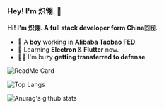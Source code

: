 ### Hey! I'm 炽翎. 👋

**Hi! I'm 炽翎. A full stack developer form China🇨🇳.**

- 🔭 A **boy** working in **Alibaba Taobao FED**.
- 🌱 Learning **Electron** & **Flutter** now.
- 👨‍💻‍ I'm buzy **getting transferred to defense**.

![ReadMe Card](https://github-readme-stats.vercel.app/api/pin/?username=wjq990112&repo=Holiday-Editor)

![Top Langs](https://github-readme-stats.vercel.app/api/top-langs/?username=wjq990112)

![Anurag's github stats](https://github-readme-stats.vercel.app/api?username=wjq990112&count_private=true&show_icons=true)
